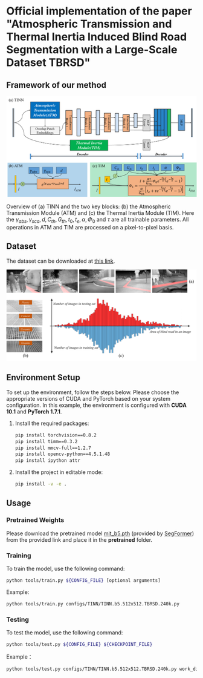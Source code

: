 # Official implementation of the paper "Atmospheric Transmission and Thermal Inertia Induced Blind Road Segmentation with a Large-Scale Dataset TBRSD"

## Framework of our method

<img src="figures/framework.png" alt="framework"/><br/>

Overview of (a) TINN and the two key blocks: (b) the Atmospheric Transmission Module (ATM) and (c) the Thermal Inertia Module (TIM). Here the $\gamma_{abs}, \gamma_{sca}, d, C_{th}, G_{th}, t_{0}, t_{e}, \alpha, \Phi_{0}$ and $\tau$ are all trainable parameters. All operations in ATM and TIM are processed on a pixel-to-pixel basis.

## Dataset

The dataset can be downloaded at [this link](http://xzbai.buaa.edu.cn/datasets.html).

<img src="figures/dataset.png" alt="dataset"/><br/>

## Environment Setup

To set up the environment, follow the steps below. Please choose the appropriate versions of CUDA and PyTorch based on your system configuration. In this example, the environment is configured with **CUDA 10.1** and **PyTorch 1.7.1**.

1. Install the required packages:
    ```bash
    pip install torchvision==0.8.2
    pip install timm==0.3.2
    pip install mmcv-full==1.2.7
    pip install opencv-python==4.5.1.48
    pip install ipython attr
    ```

2. Install the project in editable mode:
    ```bash
    pip install -v -e .
    ```

## Usage
### Pretrained Weights
Please download the pretrained model [mit_b5.pth](https://connecthkuhk-my.sharepoint.com/personal/xieenze_connect_hku_hk/_layouts/15/onedrive.aspx?id=%2Fpersonal%2Fxieenze%5Fconnect%5Fhku%5Fhk%2FDocuments%2Fsegformer%2Fpretrained%5Fmodels&ga=1) (provided by [SegFormer](https://github.com/NVlabs/SegFormer)) from the provided link and place it in the **pretrained** folder.
### Training

To train the model, use the following command:

```bash
python tools/train.py ${CONFIG_FILE} [optional arguments]
```

Example:
```bash
python tools/train.py configs/TINN/TINN.b5.512x512.TBRSD.240k.py
```

### Testing

To test the model, use the following command:
```bash
python tools/test.py ${CONFIG_FILE} ${CHECKPOINT_FILE}
```

Example：
```bash
python tools/test.py configs/TINN/TINN.b5.512x512.TBRSD.240k.py work_dirs/TINN.b5.512x512.TBRSD.240k/iter_240000.pth
```
